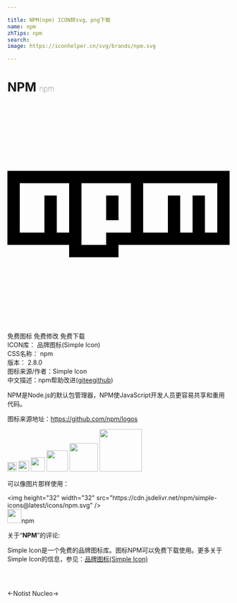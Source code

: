 ```yaml
---

title: NPM(npm) ICON转svg、png下载
name: npm
zhTips: npm
search: 
image: https://iconhelper.cn/svg/brands/npm.svg

---
```


# NPM  <small style="font-size: 60%;font-weight: 100">npm</small>

<div id="svg" class="svg-wrap">
<svg role="img" viewBox="0 0 24 24" xmlns="http://www.w3.org/2000/svg"><title>NPM icon</title><path d="M0 7.334v8h6.666v1.332H12v-1.332h12v-8H0zm6.666 6.664H5.334v-4H3.999v4H1.335V8.667h5.331v5.331zm4 0v1.336H8.001V8.667h5.334v5.332h-2.669v-.001zm12.001 0h-1.33v-4h-1.336v4h-1.335v-4h-1.33v4h-2.671V8.667h8.002v5.331zM10.665 10H12v2.667h-1.335V10z"/></svg>
</div>
<detail full-name='npm'></detail>

<div class="detail-page">
<p>
<span><span class="badge-success badge">免费图标</span> <span class="badge-success badge">免费修改</span>  <span class="badge-success badge">免费下载</span> </span>
<br/>
<span>
ICON库：
<span class="badge-secondary badge">品牌图标(Simple Icon)</span> 
</span>
<br/>
<span>
CSS名称：
<span class="badge-secondary badge">npm</span> 
</span>

<br/>
<span>
版本：
<span class="badge-secondary badge">2.8.0</span> 
</span>
<br/>
<span>图标来源/作者：<span class="badge-light badge">Simple Icon</span></span> 
<br/>
<span class="zh-detail">中文描述：<span class="badge-primary badge">npm</span><span class="help-link"><span>帮助改进</span>(<a href="https://gitee.com/liuwave/icon-helper/edit/master/json/brands/npm.json" target="_blank" rel="noopener noreferrer">gitee</a><a href="https://github.com/liuwave/icon-helper/edit/master/json/brands/npm.json" target="_blank" rel="noopener noreferrer">github</a></span>)</span><br/>
</p>
</div><div class="description description alert alert-light"><p>NPM是Node.js的默认包管理器，NPM使JavaScript开发人员更容易共享和重用代码。</p><p>图标来源地址：<a href="https://github.com/npm/logos" target="_blank" rel="noopener noreferrer">https://github.com/npm/logos</a></p></div>
<div class="alert alert-dark">
<img height="21" width="21" src="https://cdn.jsdelivr.net/npm/simple-icons@latest/icons/npm.svg" />
<img height="24" width="24" src="https://cdn.jsdelivr.net/npm/simple-icons@latest/icons/npm.svg" />
<img height="32" width="32" src="https://cdn.jsdelivr.net/npm/simple-icons@latest/icons/npm.svg" />
<img height="48" width="48" src="https://cdn.jsdelivr.net/npm/simple-icons@latest/icons/npm.svg" />
<img height="64" width="64" src="https://cdn.jsdelivr.net/npm/simple-icons@latest/icons/npm.svg" />
<img height="96" width="96" src="https://cdn.jsdelivr.net/npm/simple-icons@latest/icons/npm.svg" />

</div>
<div>
  <p>可以像图片那样使用：    
  </p>
  <div class="alert alert-primary" style="font-size: 14px">
    &lt;img height="32" width="32" src="https://cdn.jsdelivr.net/npm/simple-icons@latest/icons/npm.svg" /&gt;
    <copy-btn content='<img height="32" width="32" src="https://cdn.jsdelivr.net/npm/simple-icons@latest/icons/npm.svg" />'></copy-btn>
  </div>
  <div class="alert alert-secondary">
    <img height="32" width="32" src="https://cdn.jsdelivr.net/npm/simple-icons@latest/icons/npm.svg" />npm
    <copy-btn content="npm" btn-title="复制图标名称"></copy-btn>
  </div>
</div>
<div class="icon-detail__container">
<p>关于“<b>NPM</b>”的评论:</p>
</div>
<Vssue title="关于“NPM”的评论" />
<div><p>Simple Icon是一个免费的品牌图标库。图标NPM可以免费下载使用。更多关于  Simple Icon的信息，参见：<a target="_blank" href="https://iconhelper.cn/brands.html">品牌图标(Simple Icon)</a>
</p></div>


<div style="padding:2rem 0 " class="page-nav"><p class="inner"><span class="prev">←<router-link to="/icon/notist.html">Notist</router-link></span> <span class="next"><router-link to="/icon/nucleo.html">Nucleo</router-link>→</span></p></div>
